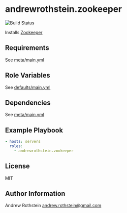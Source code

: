 andrewrothstein.zookeeper
=========================
![Build Status](https://github.com/andrewrothstein/ansible-zookeeper/actions/workflows/build.yml/badge.svg)

Installs [Zookeeper](http://zookeeper.apache.org/)

Requirements
------------

See [meta/main.yml](meta/main.yml)

Role Variables
--------------

See [defaults/main.yml](defaults/main.yml)

Dependencies
------------

See [meta/main.yml](meta/main.yml)

Example Playbook
----------------

```yml
- hosts: servers
  roles:
    - andrewrothstein.zookeeper
```

License
-------

MIT

Author Information
------------------

Andrew Rothstein <andrew.rothstein@gmail.com>
